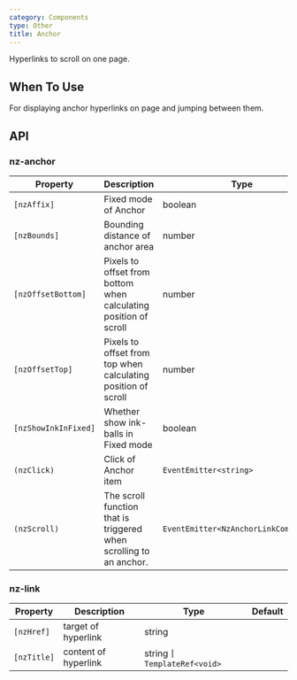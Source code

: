 ```yaml
---
category: Components
type: Other
title: Anchor
---
```


Hyperlinks to scroll on one page.

## When To Use

For displaying anchor hyperlinks on page and jumping between them.

## API

### nz-anchor

| Property | Description | Type | Default |
| -------- | ----------- | ---- | ------- |
| `[nzAffix]` | Fixed mode of Anchor | boolean | true |
| `[nzBounds]` | Bounding distance of anchor area | number | 5(px) |
| `[nzOffsetBottom]` | Pixels to offset from bottom when calculating position of scroll | number | - |
| `[nzOffsetTop]` | Pixels to offset from top when calculating position of scroll | number | 0 |
| `[nzShowInkInFixed]` | Whether show ink-balls in Fixed mode | boolean | false |
| `(nzClick)` | Click of Anchor item | `EventEmitter<string>` | - |
| `(nzScroll)` | The scroll function that is triggered when scrolling to an anchor. | `EventEmitter<NzAnchorLinkComponent>` | - |

### nz-link

| Property | Description | Type | Default |
| -------- | ----------- | ---- | ------- |
| `[nzHref]` | target of hyperlink | string |  |
| `[nzTitle]` | content of  hyperlink | string丨`TemplateRef<void>` |  |
